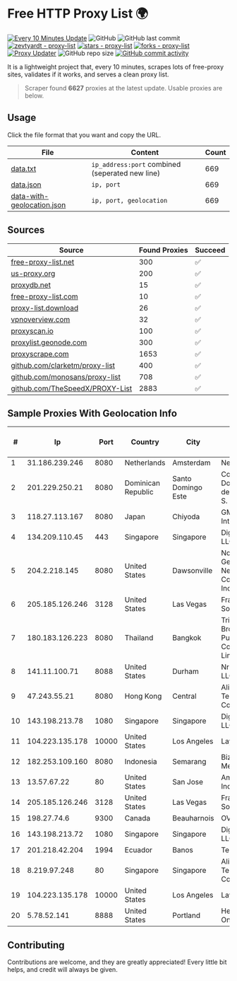 
# Free HTTP Proxy List 🌍

[![Every 10 Minutes Update](https://github.com/mertguvencli/http-proxy-list/actions/workflows/main.yml/badge.svg?branch=main)](https://github.com/mertguvencli/http-proxy-list/actions/workflows/main.yml)
![GitHub](https://img.shields.io/github/license/mertguvencli/http-proxy-list)
![GitHub last commit](https://img.shields.io/github/last-commit/mertguvencli/http-proxy-list)
[![zevtyardt - proxy-list](https://img.shields.io/static/v1?label=zevtyardt&message=proxy-list&color=blue&logo=github)](https://github.com/zevtyardt/proxy-list "Go to GitHub repo")
[![stars - proxy-list](https://img.shields.io/github/stars/zevtyardt/proxy-list?style=social)](https://github.com/zevtyardt/proxy-list)
[![forks - proxy-list](https://img.shields.io/github/forks/zevtyardt/proxy-list?style=social)](https://github.com/zevtyardt/proxy-list)
[![Proxy Updater](https://github.com/zevtyardt/proxy-list/workflows/Proxy%20Updater/badge.svg)](https://github.com/zevtyardt/proxy-list/actions?query=workflow:"Proxy+Updater")
![GitHub repo size](https://img.shields.io/github/repo-size/zevtyardt/proxy-list)
[![GitHub commit activity](https://img.shields.io/github/commit-activity/m/zevtyardt/proxy-list?logo=commits)](https://github.com/zevtyardt/proxy-list/commits/main)

It is a lightweight project that, every 10 minutes, scrapes lots of free-proxy sites, validates if it works, and serves a clean proxy list.

> Scraper found **6627** proxies at the latest update. Usable proxies are below.

## Usage

Click the file format that you want and copy the URL.

|File|Content|Count|
|----|-------|-----|
|[data.txt](https://raw.githubusercontent.com/mertguvencli/http-proxy-list/main/proxy-list/data.txt)|`ip_address:port` combined (seperated new line)|669|
|[data.json](https://raw.githubusercontent.com/mertguvencli/http-proxy-list/main/proxy-list/data.json)|`ip, port`|669|
|[data-with-geolocation.json](https://raw.githubusercontent.com/mertguvencli/http-proxy-list/main/proxy-list/data-with-geolocation.json)|`ip, port, geolocation`|669|

## Sources

|Source|Found Proxies|Succeed|
|------|-------------|-------|
|[free-proxy-list.net](https://free-proxy-list.net)|300|✅|
|[us-proxy.org](https://www.us-proxy.org)|200|✅|
|[proxydb.net](http://proxydb.net)|15|✅|
|[free-proxy-list.com](https://free-proxy-list.com/?page=&port=&type%5B%5D=http&type%5B%5D=https&up_time=0&search=Search)|10|✅|
|[proxy-list.download](https://www.proxy-list.download/HTTP)|26|✅|
|[vpnoverview.com](https://vpnoverview.com/privacy/anonymous-browsing/free-proxy-servers)|32|✅|
|[proxyscan.io](https://www.proxyscan.io)|100|✅|
|[proxylist.geonode.com](https://proxylist.geonode.com/api/proxy-list?limit=300&page=1&sort_by=lastChecked&sort_type=desc&protocols=http,https)|300|✅|
|[proxyscrape.com](https://api.proxyscrape.com/v2/?request=displayproxies&protocol=http&timeout=10000&country=all&ssl=all&anonymity=all)|1653|✅|
|[github.com/clarketm/proxy-list](https://raw.githubusercontent.com/clarketm/proxy-list/master/proxy-list-raw.txt)|400|✅|
|[github.com/monosans/proxy-list](https://raw.githubusercontent.com/monosans/proxy-list/main/proxies/http.txt)|708|✅|
|[github.com/TheSpeedX/PROXY-List](https://raw.githubusercontent.com/TheSpeedX/PROXY-List/master/http.txt)|2883|✅|


## Sample Proxies With Geolocation Info

|#|Ip|Port|Country|City|Internet Service Provider|
|-|--|----|-------|----|-------------------------|
|1|31.186.239.246|8080|Netherlands|Amsterdam|NetSkope Inc|
|2|201.229.250.21|8080|Dominican Republic|Santo Domingo Este|Compañía Dominicana de Teléfonos S. A.|
|3|118.27.113.167|8080|Japan|Chiyoda|GMO Internet, Inc.|
|4|134.209.110.45|443|Singapore|Singapore|DigitalOcean, LLC|
|5|204.2.218.145|8080|United States|Dawsonville|North Georgia Network Cooperative, Inc.|
|6|205.185.126.246|3128|United States|Las Vegas|FranTech Solutions|
|7|180.183.126.223|8080|Thailand|Bangkok|Triple T Broadband Public Company Limited|
|8|141.11.100.71|8088|United States|Durham|Nrp Network LLC|
|9|47.243.55.21|8080|Hong Kong|Central|Alibaba (US) Technology Co., Ltd.|
|10|143.198.213.78|1080|Singapore|Singapore|DigitalOcean, LLC|
|11|104.223.135.178|10000|United States|Los Angeles|LayerHost|
|12|182.253.109.160|8080|Indonesia|Semarang|Biznet Metronet|
|13|13.57.67.22|80|United States|San Jose|Amazon.com, Inc.|
|14|205.185.126.246|3128|United States|Las Vegas|FranTech Solutions|
|15|198.27.74.6|9300|Canada|Beauharnois|OVH SAS|
|16|143.198.213.72|1080|Singapore|Singapore|DigitalOcean, LLC|
|17|201.218.42.204|1994|Ecuador|Banos|Telconet S.A|
|18|8.219.97.248|80|Singapore|Singapore|Alibaba (US) Technology Co., Ltd.|
|19|104.223.135.178|10000|United States|Los Angeles|LayerHost|
|20|5.78.52.141|8888|United States|Portland|Hetzner Online GmbH|



## Contributing

Contributions are welcome, and they are greatly appreciated! Every
little bit helps, and credit will always be given.

